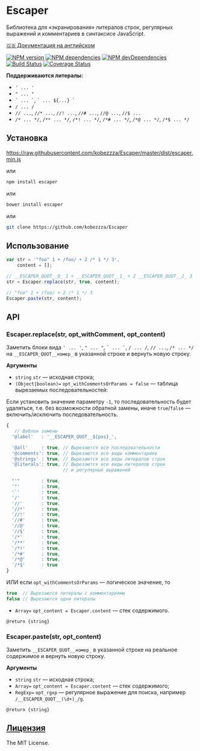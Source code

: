 Escaper
=======

Библиотека для «экранирования» литералов строк, регулярных выражений и комментариев в синтаксисе JavaScript.

[:gb: Документация на английском](https://github.com/kobezzza/Escaper/blob/master/README.md)

[![NPM version](http://img.shields.io/npm/v/escaper.svg?style=flat)](http://badge.fury.io/js/escaper)
[![NPM dependencies](http://img.shields.io/david/kobezzza/Escaper.svg?style=flat)](https://david-dm.org/kobezzza/Escaper#info=dependencies&view=table)
[![NPM devDependencies](http://img.shields.io/david/dev/kobezzza/Escaper.svg?style=flat)](https://david-dm.org/kobezzza/Escaper#info=devDependencies&view=table)
[![Build Status](http://img.shields.io/travis/kobezzza/Escaper.svg?style=flat&branch=master)](https://travis-ci.org/kobezzza/Escaper)
[![Coverage Status](http://img.shields.io/coveralls/kobezzza/Escaper.svg?style=flat)](https://coveralls.io/r/kobezzza/Escaper?branch=master)

**Поддерживаются литералы:**

* `' ... '`
* `" ... "`
* `` ` ... ` ``, `` ` ... ${...} ` ``
* `/ ... /`
* `// ...`, `//* ...`, `//! ...`, `//# ...`, `//@ ...`, `//$ ...`
* `/* ... */`, `/** ... */`, `/*! ... */`, `/*# ... */`, `/*@ ... */`, `/*$ ... */`

## Установка

https://raw.githubusercontent.com/kobezzza/Escaper/master/dist/escaper.min.js

или

```bash
npm install escaper
```

или

```bash
bower install escaper
```

или

```bash
git clone https://github.com/kobezzza/Escaper
```

## Использование

```js
var str = '"foo" 1 + /foo/ + 2 /* 1 */ 3',
    content = [];

// __ESCAPER_QUOT__0_ 1 + __ESCAPER_QUOT__1_ + 2 __ESCAPER_QUOT__2_ 3
str = Escaper.replace(str, true, content);

// "foo" 1 + /foo/ + 2 /* 1 */ 3
Escaper.paste(str, content);
```

## API
### Escaper.replace(str, opt_withComment, opt_content)

Заметить блоки вида `' ... '`, `" ... "`, `` ` ... ` ``, `/ ... /`, `// ...`, `/* ... */` на
`__ESCAPER_QUOT__номер_` в указанной строке и вернуть новую строку.

**Аргументы**

* `string` `str` — исходная строка;
* `(Object|boolean)=` `opt_withCommentsOrParams = false` — таблица вырезаемых последовательностей:

Если установить значение параметру `-1`, то последовательность будет удаляться,
т.е. без возможности обратной замены, иначе `true`/`false` — включить/исключить последовательность.

```js
{
   // Шаблон замены
  '@label'   : '__ESCAPER_QUOT__${pos}_',

  '@all'     : true, // Вырезаются все последовательности
  '@comments': true, // Вырезаются все виды комментариев
  '@strings' : true, // Вырезаются все виды литералов строк
  '@literals': true, // Вырезаются все виды литералов строк
                     // и регулярных выражений

  "'"        : true,
  '"'        : true,
  '`'        : true,
  '/'        : true,
  '//'       : true,
  '//*'      : true,
  '//!'      : true,
  '//#'      : true,
  '//@'      : true,
  '//$'      : true,
  '/*'       : true,
  '/**'      : true,
  '/*!'      : true,
  '/*#'      : true,
  '/*@'      : true,
  '/*$'      : true
}
```

ИЛИ если `opt_withCommentsOrParams` — логическое значение, то

```js
true  // Вырезаются литералы с комментариями
false // Вырезаются одни литералы
```

* `Array=` `opt_content = Escaper.content` — стек содержимого.

`@return {string}`

### Escaper.paste(str, opt_content)

Заметить `__ESCAPER_QUOT__номер_` в указанной строке на реальное содержимое и вернуть новую строку.

**Аргументы**

* `string` `str` — исходная строка;
* `Array=` `opt_content = Escaper.content` — стек содержимого;
* `RegExp=` `opt_rgxp` — регулярное выражение для поиска, например `/__ESCAPER_QUOT__(\d+)_/g`.

`@return {string}`

## [Лицензия](https://github.com/kobezzza/Escaper/blob/master/LICENSE)

The MIT License.
